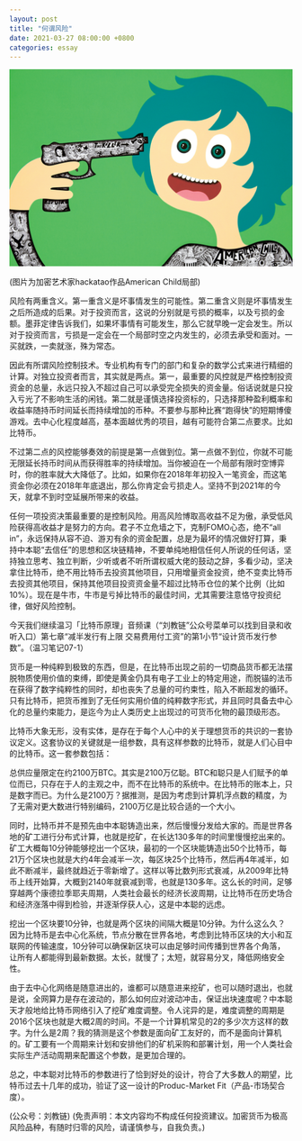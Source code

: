 ```yaml
---
layout: post
title: "何谓风险"
date: 2021-03-27 08:00:00 +0800
categories: essay
---
```


![](/images/2021/20210327.jpg)

(图片为加密艺术家hackatao作品American Child局部)

风险有两重含义。第一重含义是坏事情发生的可能性。第二重含义则是坏事情发生之后所造成的后果。对于投资而言，这说的分别就是亏损的概率，以及亏损的金额。墨菲定律告诉我们，如果坏事情有可能发生，那么它就早晚一定会发生。所以对于投资而言，亏损是一定会在一个局部时空之内发生的，必须去承受和面对。一买就跌，一卖就涨，殊为常态。

因此有所谓风险控制技术。专业机构有专门的部门和复杂的数学公式来进行精细的计算。对独立投资者而言，其实就是两点。第一，最重要的风控就是严格控制投资资金的总量，永远只投入不超过自己可以承受完全损失的资金量。俗话说就是只投入亏光了不影响生活的闲钱。第二就是谨慎选择投资标的，只选择那种盈利概率和收益率随持币时间延长而持续增加的币种。不要参与那种比赛“跑得快”的短期博傻游戏。去中心化程度越高，基本面越优秀的项目，越有可能符合第二点要求。比如比特币。

不过第二点的风控能够奏效的前提是第一点做到位。第一点做不到位，你就不可能无限延长持币时间从而获得胜率的持续增加。当你被迫在一个局部有限时空博弈时，你的胜率就大大降低了。比如，如果你在2018年年初投入一笔资金，而这笔资金你必须在2018年年底退出，那么你肯定会亏损走人。坚持不到2021年的今天，就拿不到时空延展所带来的收益。

任何一项投资决策最重要的是控制风险。用高风险博取高收益不足为傲，承受低风险获得高收益才是努力的方向。君子不立危墙之下，克制FOMO心态，绝不“all in”，永远保持从容不迫、游刃有余的资金配置，总是为最坏的情况做好打算，秉持中本聪“去信任”的思想和区块链精神，不要单纯地相信任何人所说的任何话，坚持独立思考、独立判断，少听或者不听所谓权威大佬的鼓动之辞，多看少动，坚决拿住比特币，绝不用比特币去投资其他项目，只用增量资金投资，绝不变卖比特币去投资其他项目，保持其他项目投资资金量不超过比特币仓位的某个比例（比如10%）。现在是牛市，牛市是亏掉比特币的最佳时间，尤其需要注意恪守投资纪律，做好风险控制。

今天我们继续温习「比特币原理」音频课（“刘教链”公众号菜单可以找到目录和收听入口）第七章“减半发行有上限 交易费用付工资”的第1小节“设计货币发行参数”。（温习笔记07-1）

货币是一种纯粹到极致的东西，但是，在比特币出现之前的一切商品货币都无法摆脱物质使用价值的束缚，即使是黄金仍具有电子工业上的特定用途，而脱锚的法币在获得了数字纯粹性的同时，却也丧失了总量的可约束性，陷入不断超发的循环。只有比特币，把货币推到了无任何实用价值的纯粹数字形式，并且同时具备去中心化的总量约束能力，是迄今为止人类历史上出现过的可货币化物的最顶级形态。

比特币大象无形，没有实体，是存在于每个人心中的关于理想货币的共识的一套协议定义。这套协议的关键就是一组参数，具有这样参数的比特币，就是人们心目中的比特币。这一套参数包括：

总供应量限定在约2100万BTC。其实是2100万亿聪。BTC和聪只是人们赋予的单位而已，只存在于人的主观之中，而不在比特币的系统中。在比特币的账本上，只是数字而已。为什么是2100万？据推测，是因为考虑到计算机浮点数的精度，为了无需对更大数进行特别编码，2100万亿是比较合适的一个大小。

同时，比特币并不是预先由中本聪铸造出来，然后慢慢分发给大家的。而是世界各地的矿工进行分布式计算，也就是挖矿，在长达130多年的时间里慢慢挖出来的。矿工大概每10分钟能够挖出一个区块，最初的一个区块能铸造出50个比特币，每21万个区块也就是大约4年会减半一次，每区块25个比特币，然后再4年减半，如此不断减半，最终就趋近于零新增了。这样以等比数列形式衰减，从2009年比特币上线开始算，大概到2140年就衰减到零，也就是130多年。这么长的时间，足够穿越两个康德拉季耶夫周期，人类社会最长的经济长波周期，让比特币在历史场合和经济涨落中得到检验，并逐渐俘获人心，这是中本聪的远虑。

挖出一个区块要10分钟，也就是两个区块的间隔大概是10分钟。为什么这么久？因为比特币是去中心化系统，节点分散在世界各地，考虑到比特币区块的大小和互联网的传输速度，10分钟可以确保新区块可以由足够时间传播到世界各个角落，让所有人都能得到最新数据。太长，就慢了；太短，就容易分叉，降低网络安全性。

由于去中心化网络是随意进出的，谁都可以随意进来挖矿，也可以随时退出，也就是说，全网算力是存在波动的，那么如何应对波动冲击，保证出块速度呢？中本聪天才般地给比特币网络引入了挖矿难度调整。令人诧异的是，难度调整的周期是2016个区块也就是大概2周的时间。不是一个计算机常见的2的多少次方这样的数字。为什么是2周？我的猜测是这个参数是面向矿工友好的，而不是面向计算机的。矿工要有一个周期来计划和安排他们的矿机采购和部署计划，用一个人类社会实际生产活动周期来配置这个参数，是更加合理的。

总之，中本聪对比特币的参数进行了恰到好处的设计，符合了大多数人的期望，比特币过去十几年的成功，验证了这一设计的Produc-Market Fit（产品-市场契合度）。

(公众号：刘教链)
(免责声明：本文内容均不构成任何投资建议。加密货币为极高风险品种，有随时归零的风险，请谨慎参与，自我负责。)

